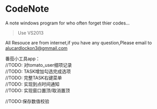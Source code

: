 # CodeNote
A note windows program for who often forget thier codes...
> Use VS2013

All Resouce are from internet,if you have any question,Please email to alucardlockon3@gmmail.com  

番茄小工具app：  
//TODO: 对tomato_user细项记录  
//TODO: TASK增加勾选完成选项  
//TODO: 完整TASK右键菜单  
//TODO: 实现到点时间通知  
//TODO: 实现窗口置顶/取消置顶  

//TODO:保存数值校验  